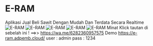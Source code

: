 # E-RAM
Aplikasi Jual Beli Sawit Dengan Mudah Dan Terdata Secara Realtime
![E-RAM](https://user-images.githubusercontent.com/52454224/231188728-b6eb10fb-7970-4d01-b857-6c15faca679a.png)
![E-RAM](https://user-images.githubusercontent.com/52454224/231185697-4e3f9a24-c2eb-4b83-b92a-8e6583437559.png)
![E-RAM](https://user-images.githubusercontent.com/52454224/231186097-93bef1cc-8947-47b8-8764-71148ff14b23.png)
![E-RAM](https://user-images.githubusercontent.com/52454224/231186708-f43c1a9d-1a31-4baf-8c14-785789e2ca55.png)
![E-RAM](https://user-images.githubusercontent.com/52454224/231186877-84f999b1-304c-4451-a8de-dc2e2c9c4c29.png)
Minat Klick tautan di sebelah ini ! ==>>
https://wa.me/6282360957575
Demo https://e-ram.adpemb.cloud/
user : admin
pass : 1234
